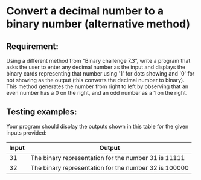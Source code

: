 # Convert a decimal number to a binary number (alternative method)

## Requirement:

Using a different method from “Binary challenge 7.3”, write a program that asks the user to enter any decimal number as the input and displays the binary cards representing that number using '1' for dots showing and '0' for not showing as the output (this converts the decimal number to binary). This method generates the number from right to left by observing that an even number has a 0 on the right, and an odd number as a 1 on the right.

## Testing examples:

Your program should display the outputs shown in this table for the given inputs provided:

| Input | Output                                                |
| ----- | ----------------------------------------------------- |
| 31    | The binary representation for the number 31 is 11111  |
| 32    | The binary representation for the number 32 is 100000 |
